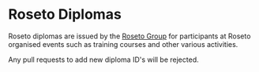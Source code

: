 # Roseto Diplomas

Roseto diplomas are issued by the [Roseto Group](https://roseto.space/contributors) for
participants at Roseto organised events such as training courses and other various activities.

Any pull requests to add new diploma ID's will be rejected.
